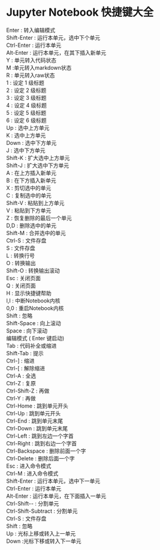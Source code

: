 # Jupyter Notebook 快捷键大全
Enter : 转入编辑模式 <br>
Shift-Enter : 运行本单元，选中下个单元 <br>
Ctrl-Enter : 运行本单元 <br>
Alt-Enter : 运行本单元，在其下插入新单元 <br>
Y : 单元转入代码状态 <br>
M :单元转入markdown状态 <br>
R : 单元转入raw状态 <br> 
1 : 设定 1 级标题 <br>
2 : 设定 2 级标题 <br>
3 : 设定 3 级标题 <br>
4 : 设定 4 级标题 <br>
5 : 设定 5 级标题 <br>
6 : 设定 6 级标题 <br>
Up : 选中上方单元 <br>
K : 选中上方单元 <br>
Down : 选中下方单元 <br>
J : 选中下方单元 <br>
Shift-K : 扩大选中上方单元 <br>
Shift-J : 扩大选中下方单元 <br>
A : 在上方插入新单元 <br>
B : 在下方插入新单元 <br>
X : 剪切选中的单元 <br>
C : 复制选中的单元 <br>
Shift-V : 粘贴到上方单元 <br>
V : 粘贴到下方单元 <br>
Z : 恢复删除的最后一个单元 <br>
D,D : 删除选中的单元 <br>
Shift-M : 合并选中的单元 <br>
Ctrl-S : 文件存盘 <br>
S : 文件存盘 <br>
L : 转换行号 <br>
O : 转换输出 <br>
Shift-O : 转换输出滚动 <br>
Esc : 关闭页面 <br>
Q : 关闭页面 <br>
H : 显示快捷键帮助 <br>
I,I : 中断Notebook内核 <br>
0,0 : 重启Notebook内核 <br>
Shift : 忽略 <br>
Shift-Space : 向上滚动 <br>
Space : 向下滚动 <br>
编辑模式 ( Enter 键启动) <br>
Tab : 代码补全或缩进 <br>
Shift-Tab : 提示 <br>
Ctrl-] : 缩进 <br>
Ctrl-[ : 解除缩进 <br>
Ctrl-A : 全选 <br>
Ctrl-Z : 复原 <br>
Ctrl-Shift-Z : 再做 <br>
Ctrl-Y : 再做 <br>
Ctrl-Home : 跳到单元开头 <br>
Ctrl-Up : 跳到单元开头 <br>
Ctrl-End : 跳到单元末尾 <br>
Ctrl-Down : 跳到单元末尾 <br>
Ctrl-Left : 跳到左边一个字首 <br>
Ctrl-Right : 跳到右边一个字首 <br>
Ctrl-Backspace : 删除前面一个字 <br>
Ctrl-Delete : 删除后面一个字 <br>
Esc : 进入命令模式 <br>
Ctrl-M : 进入命令模式 <br>
Shift-Enter : 运行本单元，选中下一单元 <br>
Ctrl-Enter : 运行本单元 <br>
Alt-Enter : 运行本单元，在下面插入一单元 <br>
Ctrl-Shift-- : 分割单元 <br>
Ctrl-Shift-Subtract : 分割单元 <br>
Ctrl-S : 文件存盘 <br>
Shift : 忽略 <br>
Up : 光标上移或转入上一单元 <br>
Down :光标下移或转入下一单元 <br>
